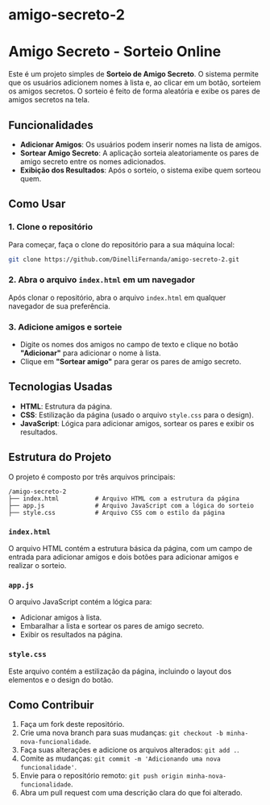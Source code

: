 # amigo-secreto-2

# Amigo Secreto - Sorteio Online

Este é um projeto simples de **Sorteio de Amigo Secreto**. O sistema permite que os usuários adicionem nomes à lista e, ao clicar em um botão, sorteiem os amigos secretos. O sorteio é feito de forma aleatória e exibe os pares de amigos secretos na tela.

## Funcionalidades

- **Adicionar Amigos**: Os usuários podem inserir nomes na lista de amigos.
- **Sortear Amigo Secreto**: A aplicação sorteia aleatoriamente os pares de amigo secreto entre os nomes adicionados.
- **Exibição dos Resultados**: Após o sorteio, o sistema exibe quem sorteou quem.

## Como Usar

### 1. Clone o repositório

Para começar, faça o clone do repositório para a sua máquina local:

```bash
git clone https://github.com/DinelliFernanda/amigo-secreto-2.git
```

### 2. Abra o arquivo `index.html` em um navegador

Após clonar o repositório, abra o arquivo `index.html` em qualquer navegador de sua preferência.

### 3. Adicione amigos e sorteie

- Digite os nomes dos amigos no campo de texto e clique no botão **"Adicionar"** para adicionar o nome à lista.
- Clique em **"Sortear amigo"** para gerar os pares de amigo secreto.

## Tecnologias Usadas

- **HTML**: Estrutura da página.
- **CSS**: Estilização da página (usado o arquivo `style.css` para o design).
- **JavaScript**: Lógica para adicionar amigos, sortear os pares e exibir os resultados.

## Estrutura do Projeto

O projeto é composto por três arquivos principais:

```
/amigo-secreto-2
├── index.html          # Arquivo HTML com a estrutura da página
├── app.js              # Arquivo JavaScript com a lógica do sorteio
├── style.css           # Arquivo CSS com o estilo da página
```

### `index.html`

O arquivo HTML contém a estrutura básica da página, com um campo de entrada para adicionar amigos e dois botões para adicionar amigos e realizar o sorteio.

### `app.js`

O arquivo JavaScript contém a lógica para:
- Adicionar amigos à lista.
- Embaralhar a lista e sortear os pares de amigo secreto.
- Exibir os resultados na página.

### `style.css`

Este arquivo contém a estilização da página, incluindo o layout dos elementos e o design do botão.

## Como Contribuir

1. Faça um fork deste repositório.
2. Crie uma nova branch para suas mudanças: `git checkout -b minha-nova-funcionalidade`.
3. Faça suas alterações e adicione os arquivos alterados: `git add .`.
4. Comite as mudanças: `git commit -m 'Adicionando uma nova funcionalidade'`.
5. Envie para o repositório remoto: `git push origin minha-nova-funcionalidade`.
6. Abra um pull request com uma descrição clara do que foi alterado.
